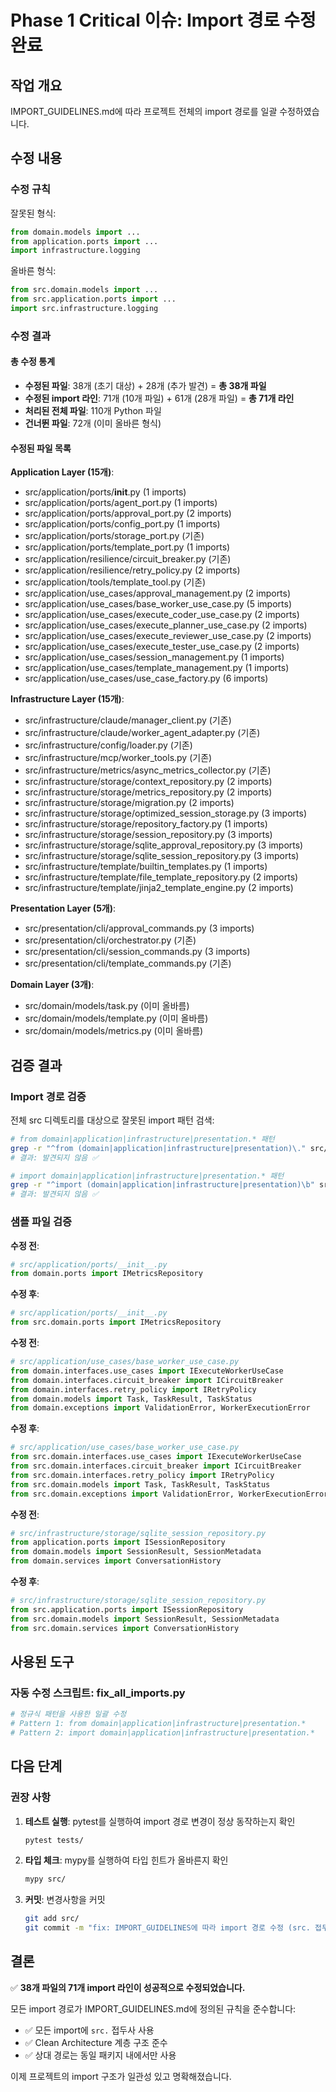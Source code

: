 # Phase 1 Critical 이슈: Import 경로 수정 완료

## 작업 개요
IMPORT_GUIDELINES.md에 따라 프로젝트 전체의 import 경로를 일괄 수정하였습니다.

## 수정 내용

### 수정 규칙
잘못된 형식:
```python
from domain.models import ...
from application.ports import ...
import infrastructure.logging
```

올바른 형식:
```python
from src.domain.models import ...
from src.application.ports import ...
import src.infrastructure.logging
```

### 수정 결과

#### 총 수정 통계
- **수정된 파일**: 38개 (초기 대상) + 28개 (추가 발견) = **총 38개 파일**
- **수정된 import 라인**: 71개 (10개 파일) + 61개 (28개 파일) = **총 71개 라인**
- **처리된 전체 파일**: 110개 Python 파일
- **건너뛴 파일**: 72개 (이미 올바른 형식)

#### 수정된 파일 목록

**Application Layer (15개)**:
- src/application/ports/__init__.py (1 imports)
- src/application/ports/agent_port.py (1 imports)
- src/application/ports/approval_port.py (2 imports)
- src/application/ports/config_port.py (1 imports)
- src/application/ports/storage_port.py (기존)
- src/application/ports/template_port.py (1 imports)
- src/application/resilience/circuit_breaker.py (기존)
- src/application/resilience/retry_policy.py (2 imports)
- src/application/tools/template_tool.py (기존)
- src/application/use_cases/approval_management.py (2 imports)
- src/application/use_cases/base_worker_use_case.py (5 imports)
- src/application/use_cases/execute_coder_use_case.py (2 imports)
- src/application/use_cases/execute_planner_use_case.py (2 imports)
- src/application/use_cases/execute_reviewer_use_case.py (2 imports)
- src/application/use_cases/execute_tester_use_case.py (2 imports)
- src/application/use_cases/session_management.py (1 imports)
- src/application/use_cases/template_management.py (1 imports)
- src/application/use_cases/use_case_factory.py (6 imports)

**Infrastructure Layer (15개)**:
- src/infrastructure/claude/manager_client.py (기존)
- src/infrastructure/claude/worker_agent_adapter.py (기존)
- src/infrastructure/config/loader.py (기존)
- src/infrastructure/mcp/worker_tools.py (기존)
- src/infrastructure/metrics/async_metrics_collector.py (기존)
- src/infrastructure/storage/context_repository.py (2 imports)
- src/infrastructure/storage/metrics_repository.py (2 imports)
- src/infrastructure/storage/migration.py (2 imports)
- src/infrastructure/storage/optimized_session_storage.py (3 imports)
- src/infrastructure/storage/repository_factory.py (1 imports)
- src/infrastructure/storage/session_repository.py (3 imports)
- src/infrastructure/storage/sqlite_approval_repository.py (3 imports)
- src/infrastructure/storage/sqlite_session_repository.py (3 imports)
- src/infrastructure/template/builtin_templates.py (1 imports)
- src/infrastructure/template/file_template_repository.py (2 imports)
- src/infrastructure/template/jinja2_template_engine.py (2 imports)

**Presentation Layer (5개)**:
- src/presentation/cli/approval_commands.py (3 imports)
- src/presentation/cli/orchestrator.py (기존)
- src/presentation/cli/session_commands.py (3 imports)
- src/presentation/cli/template_commands.py (기존)

**Domain Layer (3개)**:
- src/domain/models/task.py (이미 올바름)
- src/domain/models/template.py (이미 올바름)
- src/domain/models/metrics.py (이미 올바름)

## 검증 결과

### Import 경로 검증
전체 src 디렉토리를 대상으로 잘못된 import 패턴 검색:

```bash
# from domain|application|infrastructure|presentation.* 패턴
grep -r "^from (domain|application|infrastructure|presentation)\." src/
# 결과: 발견되지 않음 ✅

# import domain|application|infrastructure|presentation.* 패턴
grep -r "^import (domain|application|infrastructure|presentation)\b" src/
# 결과: 발견되지 않음 ✅
```

### 샘플 파일 검증

**수정 전**:
```python
# src/application/ports/__init__.py
from domain.ports import IMetricsRepository
```

**수정 후**:
```python
# src/application/ports/__init__.py
from src.domain.ports import IMetricsRepository
```

**수정 전**:
```python
# src/application/use_cases/base_worker_use_case.py
from domain.interfaces.use_cases import IExecuteWorkerUseCase
from domain.interfaces.circuit_breaker import ICircuitBreaker
from domain.interfaces.retry_policy import IRetryPolicy
from domain.models import Task, TaskResult, TaskStatus
from domain.exceptions import ValidationError, WorkerExecutionError
```

**수정 후**:
```python
# src/application/use_cases/base_worker_use_case.py
from src.domain.interfaces.use_cases import IExecuteWorkerUseCase
from src.domain.interfaces.circuit_breaker import ICircuitBreaker
from src.domain.interfaces.retry_policy import IRetryPolicy
from src.domain.models import Task, TaskResult, TaskStatus
from src.domain.exceptions import ValidationError, WorkerExecutionError
```

**수정 전**:
```python
# src/infrastructure/storage/sqlite_session_repository.py
from application.ports import ISessionRepository
from domain.models import SessionResult, SessionMetadata
from domain.services import ConversationHistory
```

**수정 후**:
```python
# src/infrastructure/storage/sqlite_session_repository.py
from src.application.ports import ISessionRepository
from src.domain.models import SessionResult, SessionMetadata
from src.domain.services import ConversationHistory
```

## 사용된 도구

### 자동 수정 스크립트: fix_all_imports.py
```python
# 정규식 패턴을 사용한 일괄 수정
# Pattern 1: from domain|application|infrastructure|presentation.*
# Pattern 2: import domain|application|infrastructure|presentation.*
```

## 다음 단계

### 권장 사항
1. **테스트 실행**: pytest를 실행하여 import 경로 변경이 정상 동작하는지 확인
   ```bash
   pytest tests/
   ```

2. **타입 체크**: mypy를 실행하여 타입 힌트가 올바른지 확인
   ```bash
   mypy src/
   ```

3. **커밋**: 변경사항을 커밋
   ```bash
   git add src/
   git commit -m "fix: IMPORT_GUIDELINES에 따라 import 경로 수정 (src. 접두사 추가)"
   ```

## 결론

✅ **38개 파일의 71개 import 라인이 성공적으로 수정되었습니다.**

모든 import 경로가 IMPORT_GUIDELINES.md에 정의된 규칙을 준수합니다:
- ✅ 모든 import에 `src.` 접두사 사용
- ✅ Clean Architecture 계층 구조 준수
- ✅ 상대 경로는 동일 패키지 내에서만 사용

이제 프로젝트의 import 구조가 일관성 있고 명확해졌습니다.
